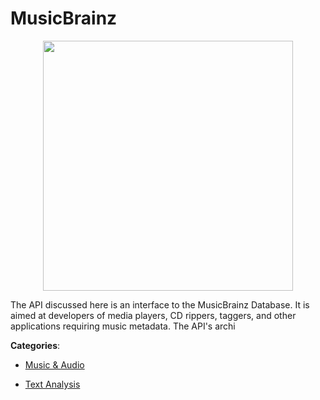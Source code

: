 # MusicBrainz
<p align="center">
    <img width="400" src="https://raw.githubusercontent.com/apis-list/apis-list/apis/musicbrainz/logo_256x256.png" />
</p>

The API discussed here is an interface to the MusicBrainz Database. It is aimed at developers of media players, CD rippers, taggers, and other applications requiring music metadata.  The API's archi



**Categories**:

- [Music & Audio](https://github.com/apis-list/apis-list#music-and-audio)

- [Text Analysis](https://github.com/apis-list/apis-list#text-analysis)



